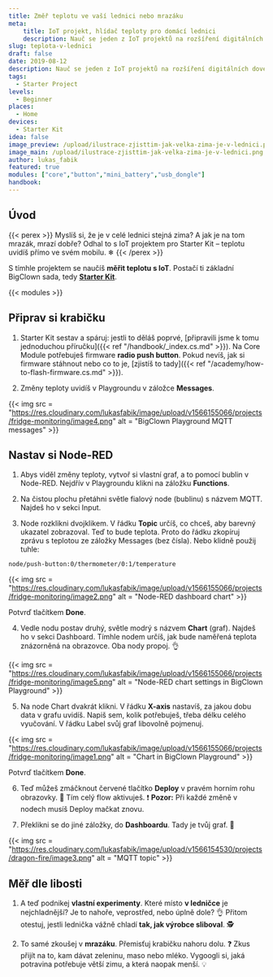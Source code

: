 ```yaml
---
title: Změř teplotu ve vaší lednici nebo mrazáku
meta:
    title: IoT projekt, hlídač teploty pro domácí lednici
    description: Nauč se jeden z IoT projektů na rozšíření digitálních dovedností. Sestav se Starter Kitem od BigClownu zařízení, se kterým změříš, jak moc je u vás v mrazáku zima.
slug: teplota-v-lednici
draft: false
date: 2019-08-12
description: Nauč se jeden z IoT projektů na rozšíření digitálních dovedností. Sestav se Starter Kitem od BigClownu zařízení, se kterým změříš, jak moc je u vás v mrazáku zima.
tags:
  - Starter Project
levels:
  - Beginner
places:
  - Home
devices:
  - Starter Kit
idea: false
image_preview: /upload/ilustrace-zjisttim-jak-velka-zima-je-v-lednici.png
image_main: /upload/ilustrace-zjisttim-jak-velka-zima-je-v-lednici.png
author: lukas_fabik
featured: true
modules: ["core","button","mini_battery","usb_dongle"]
handbook:
---
```


## Úvod

{{< perex >}}
Myslíš si, že je v celé lednici stejná zima? A jak je na tom mrazák, mrazí dobře? Odhal to s IoT projektem pro Starter Kit – teplotu uvidíš přímo ve svém mobilu. ❄
{{< /perex >}}

S tímhle projektem se naučíš **měřit teplotu s IoT**. Postačí ti základní BigClown sada, tedy [**Starter Kit**](https://shop.bigclown.com/starter-kit/).

{{< modules >}}

## Připrav si krabičku

1. Starter Kit sestav a spáruj: jestli to děláš poprvé, [připravili jsme k tomu jednoduchou příručku]({{< ref "/handbook/_index.cs.md" >}}). Na Core Module potřebuješ firmware **radio push button**. Pokud nevíš, jak si firmware stáhnout nebo co to je, [zjistíš to tady]({{< ref "/academy/how-to-flash-firmware.cs.md" >}}).

2. Změny teploty uvidíš v Playgroundu v záložce **Messages**.

{{< img src = "https://res.cloudinary.com/lukasfabik/image/upload/v1566155066/projects/fridge-monitoring/image4.png" alt = "BigClown Playground MQTT messages" >}}

## Nastav si Node-RED

1. Abys viděl změny teploty, vytvoř si vlastní graf, a to pomocí bublin v Node-RED. Nejdřív v Playgroundu klikni na záložku **Functions**.

2. Na čistou plochu přetáhni světle fialový node (bublinu) s názvem MQTT. Najdeš ho v sekci Input.

3. Node rozklikni dvojklikem. V řádku **Topic** určíš, co chceš, aby barevný ukazatel zobrazoval. Teď to bude teplota. Proto do řádku zkopíruj zprávu s teplotou ze záložky Messages (bez čísla). Nebo klidně použij tuhle:

```
node/push-button:0/thermometer/0:1/temperature
```

{{< img src = "https://res.cloudinary.com/lukasfabik/image/upload/v1566155066/projects/fridge-monitoring/image2.png" alt = "Node-RED dashboard chart" >}}

Potvrď tlačítkem **Done**.

4. Vedle nodu postav druhý, světle modrý s názvem **Chart** (graf). Najdeš ho v sekci Dashboard. Tímhle nodem určíš, jak bude naměřená teplota znázorněná na obrazovce. Oba nody propoj. 👌

{{< img src = "https://res.cloudinary.com/lukasfabik/image/upload/v1566155066/projects/fridge-monitoring/image5.png" alt = "Node-RED chart settings in BigClown Playground" >}}

5. Na node Chart dvakrát klikni. V řádku **X-axis** nastavíš, za jakou dobu data v grafu uvidíš. Napiš sem, kolik potřebuješ, třeba délku celého vyučování.
V řádku Label svůj graf libovolně pojmenuj.

{{< img src = "https://res.cloudinary.com/lukasfabik/image/upload/v1566155066/projects/fridge-monitoring/image1.png" alt = "Chart in BigClown Playground" >}}

Potvrď tlačítkem **Done**.

6. Teď můžeš zmáčknout červené tlačítko **Deploy** v pravém horním rohu obrazovky. 🚨 Tím celý flow aktivuješ.
❗ **Pozor:** Při každé změně v nodech musíš Deploy mačkat znovu.

7. Překlikni se do jiné záložky, do **Dashboardu**. Tady je tvůj graf. 👏

{{< img src = "https://res.cloudinary.com/lukasfabik/image/upload/v1566154530/projects/dragon-fire/image3.png" alt = "MQTT topic" >}}

## Měř dle libosti

1. A teď podnikej **vlastní experimenty**. Které místo **v ledničce** je nejchladnější? Je to nahoře, veprostřed, nebo úplně dole? 👌
Přitom otestuj, jestli lednička vážně chladí **tak, jak výrobce sliboval**. 🕵️

2. To samé zkoušej v **mrazáku**. Přemisťuj krabičku nahoru dolu.
❓ Zkus přijít na to, kam dávat zeleninu, maso nebo mléko. Vygoogli si, jaká potravina potřebuje větší zimu, a která naopak menší. 💡
